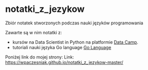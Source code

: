 # notatki_z_jezykow
Zbiór notatek stworzonych podczas nauki języków programowania

Zawarte są w nim notatki z:
- kursów na Data Scientist in Python na platformie [Data Camp](https://www.datacamp.com).
- tutoriali nauki języka Go language [Go Language](https://go.dev/tour/welcome/1)


Poniżej link do mojej strony:
Link:
https://wpaczesniak.github.io/notatki_z_jezykow-master/

